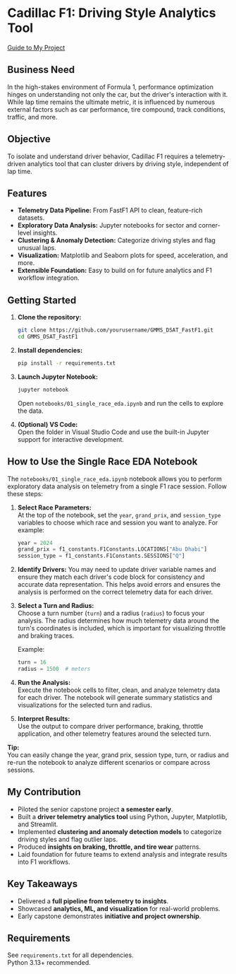 # Cadillac F1: Driving Style Analytics Tool

[Guide to My Project](https://docs.google.com/document/d/1BunsD4oBivE5Oaoi5o8yKeI-t56p413B6HScvpEkVn8/edit?usp=sharing)

## Business Need  
In the high-stakes environment of Formula 1, performance optimization hinges on understanding not only the car, but the driver's interaction with it. While lap time remains the ultimate metric, it is influenced by numerous external factors such as car performance, tire compound, track conditions, traffic, and more.  

## Objective  
To isolate and understand driver behavior, Cadillac F1 requires a telemetry-driven analytics tool that can cluster drivers by driving style, independent of lap time.  

## Features
- **Telemetry Data Pipeline:** From FastF1 API to clean, feature-rich datasets.
- **Exploratory Data Analysis:** Jupyter notebooks for sector and corner-level insights.
- **Clustering & Anomaly Detection:** Categorize driving styles and flag unusual laps.
- **Visualization:** Matplotlib and Seaborn plots for speed, acceleration, and more.
- **Extensible Foundation:** Easy to build on for future analytics and F1 workflow integration.

## Getting Started

1. **Clone the repository:**
    ```sh
    git clone https://github.com/yourusername/GMMS_DSAT_FastF1.git
    cd GMMS_DSAT_FastF1
    ```

2. **Install dependencies:**
    ```sh
    pip install -r requirements.txt
    ```

3. **Launch Jupyter Notebook:**
    ```sh
    jupyter notebook
    ```
    Open `notebooks/01_single_race_eda.ipynb` and run the cells to explore the data.

4. **(Optional) VS Code:**  
   Open the folder in Visual Studio Code and use the built-in Jupyter support for interactive development.

## How to Use the Single Race EDA Notebook

The `notebooks/01_single_race_eda.ipynb` notebook allows you to perform exploratory data analysis on telemetry from a single F1 race session. Follow these steps:

1. **Select Race Parameters:**  
   At the top of the notebook, set the `year`, `grand_prix`, and `session_type` variables to choose which race and session you want to analyze. For example:
   ```python
   year = 2024
   grand_prix = f1_constants.F1Constants.LOCATIONS["Abu Dhabi"]
   session_type = f1_constants.F1Constants.SESSIONS["Q"]
   ```

2. **Identify Drivers:**
    You may need to update driver variable names and ensure they match each driver's code block for consistency and accurate data representation. This helps avoid errors and ensures the analysis is performed on the correct telemetry data for each driver.

3. **Select a Turn and Radius:**  
   Choose a turn number (`turn`) and a radius (`radius`) to focus your analysis. The radius determines how much telemetry data around the turn's coordinates is included, which is important for visualizing throttle and braking traces.

   Example:
   ```python
   turn = 16
   radius = 1500  # meters
   ```

4. **Run the Analysis:**  
   Execute the notebook cells to filter, clean, and analyze telemetry data for each driver. The notebook will generate summary statistics and visualizations for the selected turn and radius.

5. **Interpret Results:**  
   Use the output to compare driver performance, braking, throttle application, and other telemetry features around the selected turn.

**Tip:**  
You can easily change the year, grand prix, session type, turn, or radius and re-run the notebook to analyze different scenarios or compare across sessions.

## My Contribution
- Piloted the senior capstone project **a semester early**.
- Built a **driver telemetry analytics tool** using Python, Jupyter, Matplotlib, and Streamlit.
- Implemented **clustering and anomaly detection models** to categorize driving styles and flag outlier laps.
- Produced **insights on braking, throttle, and tire wear** patterns.
- Laid foundation for future teams to extend analysis and integrate results into F1 workflows.

## Key Takeaways
- Delivered a **full pipeline from telemetry to insights**.
- Showcased **analytics, ML, and visualization** for real-world problems.
- Early capstone demonstrates **initiative and project ownership**.

## Requirements
See `requirements.txt` for all dependencies.  
Python 3.13+ recommended.